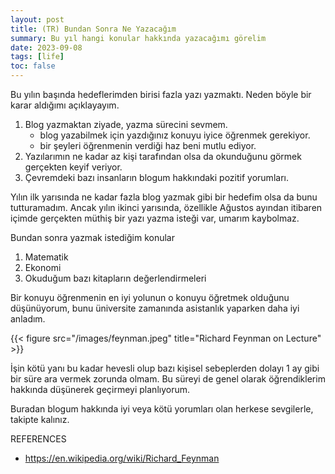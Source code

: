 ```yaml
---
layout: post
title: (TR) Bundan Sonra Ne Yazacağım
summary: Bu yıl hangi konular hakkında yazacağımı görelim 
date: 2023-09-08
tags: [life]
toc: false
---
```


Bu yılın başında hedeflerimden birisi fazla yazı yazmaktı. Neden böyle bir karar aldığımı açıklayayım.

1. Blog yazmaktan ziyade, yazma sürecini sevmem.
    - blog yazabilmek için yazdığınız konuyu iyice öğrenmek gerekiyor.
    - bir şeyleri öğrenmenin verdiği haz beni mutlu ediyor.
2. Yazılarımın ne kadar az kişi tarafından olsa da okunduğunu görmek gerçekten keyif veriyor.
3. Çevremdeki bazı insanların blogum hakkındaki pozitif yorumları.

Yılın ilk yarısında ne kadar fazla blog yazmak gibi bir hedefim olsa da bunu tutturamadım. Ancak yılın ikinci yarısında, özellikle Ağustos 
ayından itibaren içimde gerçekten müthiş bir yazı yazma isteği var, umarım kaybolmaz.

Bundan sonra yazmak istediğim konular

1. Matematik
2. Ekonomi
3. Okuduğum bazı kitapların değerlendirmeleri


Bir konuyu öğrenmenin en iyi yolunun o konuyu öğretmek olduğunu düşünüyorum, bunu üniversite zamanında asistanlık yaparken daha iyi anladım.

{{< figure src="/images/feynman.jpeg" title="Richard Feynman on Lecture" >}}

İşin kötü yanı bu kadar hevesli olup bazı kişisel sebeplerden dolayı 1 ay gibi bir süre ara vermek zorunda olmam. Bu süreyi de genel olarak öğrendiklerim hakkında düşünerek geçirmeyi planlıyorum.

Buradan blogum hakkında iyi veya kötü yorumları olan herkese sevgilerle, takipte kalınız.

REFERENCES

- https://en.wikipedia.org/wiki/Richard_Feynman